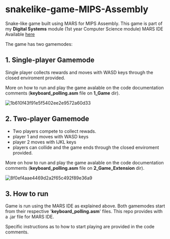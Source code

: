 # snakelike-game-MIPS-Assembly

Snake-like game built using MARS for MIPS Assembly. This game is part of my **Digital Systems** module (1st year Computer Science module)
MARS IDE Available [here](https://courses.missouristate.edu/kenvollmar/mars/index.htm)

The game has two gamemodes:

## 1. Single-player Gamemode
Single player collects rewards and moves with WASD keys through the closed enviroment provided.

More on how to run and play the game avalable on the code documentation comments (**keyboard_polling.asm** file on **1_Game** dir).

![1b610f43f91e5f5402ee2e9572a60d33](https://github.com/ginesmoratalla/snakelike-game-MIPS-Assembly/assets/126341997/662965c9-2ebc-4bc5-a3b6-67a69938754e)

## 2. Two-player Gamemode
- Two players compete to collect rewads.
- player 1 and moves with WASD keys
- player 2 moves with IJKL keys
- players can collide and the game ends through the closed enviroment provided.
  
More on how to run and play the game avalable on the code documentation comments (**keyboard_polling.asm** file on **2_Game_Extension** dir).

![8f0ef4aae4469d2a2f65c492f89e36a9](https://github.com/ginesmoratalla/snakelike-game-MIPS-Assembly/assets/126341997/f2727f6b-3b74-4a37-838d-0eb8be0fc731)

## 3. How to run
Game is run using the MARS IDE as explained above. Both gamemodes start from their respective '**keyboard_polling.asm**' files.
This repo provides with a .jar file for MARS IDE.

Specific instructions as to how to start playing are provided in the code comments.
